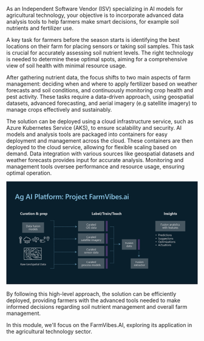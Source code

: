 As an Independent Software Vendor (ISV) specializing in AI models for agricultural technology, your objective is to incorporate advanced data analysis tools to help farmers make smart decisions, for example soil nutrients and fertilizer use.

A key task for farmers before the season starts is identifying the best locations on their farm for placing sensors or taking soil samples. This task is crucial for accurately assessing soil nutrient levels. The right technology is needed to determine these optimal spots, aiming for a comprehensive view of soil health with minimal resource usage.

After gathering nutrient data, the focus shifts to two main aspects of farm management: deciding when and where to apply fertilizer based on weather forecasts and soil conditions, and continuously monitoring crop health and pest activity. These tasks require a data-driven approach, using geospatial datasets, advanced forecasting, and aerial imagery (e.g satellite imagery) to manage crops effectively and sustainably.

The solution can be deployed using a cloud infrastructure service, such as Azure Kubernetes Service (AKS), to ensure scalability and security. AI models and analysis tools are packaged into containers for easy deployment and management across the cloud. These containers are then deployed to the cloud service, allowing for flexible scaling based on demand. Data integration with various sources like geospatial datasets and weather forecasts provides input for accurate analysis. Monitoring and management tools oversee performance and resource usage, ensuring optimal operation.

![A diagram showing how farmvibes works. Data fusion models relevant data. The model creates predictions, suggestions, optimizations, and actuations.](../media/farmvibes.png)

By following this high-level approach, the solution can be efficiently deployed, providing farmers with the advanced tools needed to make informed decisions regarding soil nutrient management and overall farm management. 

In this module, we'll focus on the FarmVibes.AI, exploring its application in the agricultural technology sector.